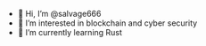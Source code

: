 - 👋 Hi, I’m @salvage666
- 👀 I’m interested in blockchain and cyber security
- 🌱 I’m currently learning Rust
